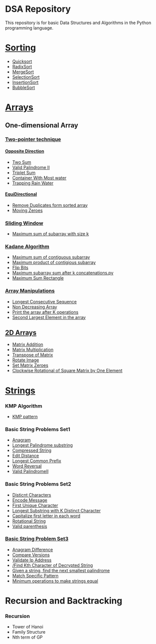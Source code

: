 # DSA Repository

This repository is for basic Data Structures and Algorithms in the Python programming language.

# [Sorting](https://github.com/nateshv54/DSA/tree/main/Sorting)
- [Quicksort](https://github.com/nateshv54/DSA/blob/main/Sorting/Quick%20sort.py)
- [RadixSort](https://github.com/nateshv54/DSA/blob/main/Sorting/Radix%20Sort.py)
- [MergeSort](https://github.com/nateshv54/DSA/blob/main/Sorting/Merge%20Sort.py)
- [SelectionSort](https://github.com/nateshv54/DSA/blob/main/Sorting/Selection%20Sort.py)
- [InsertionSort](https://github.com/nateshv54/DSA/blob/main/Sorting/Insertion%20Sort.py)
- [BubbleSort](https://github.com/nateshv54/DSA/blob/main/Sorting/Bubble%20Sort.py)

# [Arrays](https://github.com/nateshv54/DSA/tree/main/Arrays)
## One-dimensional Array
### [Two-pointer technique](https://github.com/nateshv54/DSA/tree/main/Arrays/Two%20Pointer)
#### [Opposite Direction](https://github.com/nateshv54/DSA/tree/main/Arrays/Two%20Pointer/Opposite%20Directional)
  - [Two Sum](https://github.com/nateshv54/DSA/blob/main/Arrays/Two%20Pointer/Opposite%20Directional/Two%20Sum.py)
  - [Valid Palindrome II](https://github.com/nateshv54/DSA/blob/main/Strings/Basic%20string%20problems/Valid%20Palindrome%20II.py)
  - [Triplet Sum](https://github.com/nateshv54/DSA/blob/main/Arrays/Two%20Pointer/Opposite%20Directional/Triplet%20Sum.py)
  - [Container With Most water](https://github.com/nateshv54/DSA/blob/main/Arrays/Two%20Pointer/Opposite%20Directional/Container%20With%20Most%20Water.py)
  - [Trapping Rain Water](https://github.com/nateshv54/DSA/blob/main/Arrays/Two%20Pointer/Trapping%20Rain%20Water.py)
    
#### [EquiDirectional](https://github.com/nateshv54/DSA/tree/main/Arrays/Two%20Pointer/EquiDirectional)
  - [Remove Duplicates form sorted array](https://github.com/nateshv54/DSA/blob/main/Arrays/Two%20Pointer/EquiDirectional/Remove%20Duplicates%20From%20Sorted%20Array.py)
  - [Moving Zeroes](https://github.com/nateshv54/DSA/blob/main/Arrays/Two%20Pointer/EquiDirectional/Moving%20Zeroes.py)
### [Sliding Window]()
  - [Maximum sum of subarray with size k](https://github.com/nateshv54/DSA/blob/main/Arrays/Sliding%20Window/Max_sub_array_sum.py)
    
### [Kadane Algorithm](https://github.com/nateshv54/DSA/tree/main/Arrays/Kadane%20Algorithm)
  - [Maximum sum of contiguous subarray](https://github.com/nateshv54/DSA/blob/main/Arrays/Kadane%20Algorithm/Maximum%20product%20of%20Contigious%20Subarray.py)
  - [Maximum product of contigious subarray](https://github.com/nateshv54/DSA/blob/main/Arrays/Kadane%20Algorithm/Maximum%20sum%20of%20Contigious%20Subarray.py)
  - [Flip Bits](https://github.com/nateshv54/DSA/blob/main/Arrays/Kadane%20Algorithm/Flip%20Bits.py)
  - [Maximum subarray sum after k concatenations.py](https://github.com/nateshv54/DSA/blob/main/Arrays/Kadane%20Algorithm/Maximum%20subarray%20sum%20after%20k%20concatenations.py)
  - [Maximum Sum Rectangle](https://github.com/nateshv54/DSA/blob/main/Arrays/Kadane%20Algorithm/Maximum%20Sum%20Rectangle.py)

### [Array Manipulations](https://github.com/nateshv54/DSA/tree/main/Arrays/Array%20Manipulations)
  - [Longest Consecutive Sequence](https://github.com/nateshv54/DSA/blob/main/Arrays/Array%20Manipulations/Longest%20Consecutive%20Sequence.py)
  - [Non Decreasing Array](https://github.com/nateshv54/DSA/blob/main/Arrays/Array%20Manipulations/Non%20Decresing%20Array.py)
  - [Print the array after K operations](https://github.com/nateshv54/DSA/blob/main/Arrays/Array%20Manipulations/Print%20the%20array%20after%20K%20operations.py)
  - [Second Largest Element in the array](https://github.com/nateshv54/DSA/blob/main/Arrays/Array%20Manipulations/Second%20largest%20element%20in%20the%20array.py)
## [2D Arrays](https://github.com/nateshv54/DSA/tree/main/Arrays/2D%20arrays)
  - [Matrix Addition](https://github.com/nateshv54/DSA/blob/main/Arrays/2D%20arrays/Addition_Matrixes.py)
  - [Matrix Multiplication](https://github.com/nateshv54/DSA/blob/main/Arrays/2D%20arrays/Multiplication_Matrix.py) 
  - [Transpose of Matrix](https://github.com/nateshv54/DSA/blob/main/Arrays/2D%20arrays/Transpose%20of%20Matrix.py)
  - [Rotate Image](https://github.com/nateshv54/DSA/blob/main/Arrays/2D%20arrays/90%20degree%20rotation%20of%20square%20matrix(Rotate%20Image).py)
  - [Set Matrix Zeroes](https://github.com/nateshv54/DSA/blob/main/Arrays/2D%20arrays/Set%20Matrix%20Zeroes.py)
  - [Clockwise Rotational of Square Matrix by One Element](https://github.com/nateshv54/DSA/blob/main/Arrays/2D%20arrays/Rotational%20of%20square%20matrix%20in%20clockwise%20by%201%20element.py)
    
# [Strings](https://github.com/nateshv54/DSA/tree/main/Strings)
### KMP Algorithm
  - [KMP pattern](https://github.com/nateshv54/DSA/blob/main/Strings/KMP%20algortihm/KMP%20pattern.py)
### Basic String Problems Set1 
  - [Anagram](https://github.com/nateshv54/DSA/blob/main/Strings/Basic%20string%20problems/Anagram.py)
  - [Longest Palindrome substring](https://github.com/nateshv54/DSA/blob/main/Strings/Basic%20string%20problems/Lonest%20Palindrome%20Substring.py)
  - [Compressed String](https://github.com/nateshv54/DSA/blob/main/Strings/Basic%20string%20problems/Compressed%20String.py)
  -  [Edit Distance](https://github.com/nateshv54/DSA/blob/main/Strings/Basic%20string%20problems/Edit%20Distance.py)
  -  [Longest Common Prefix](https://github.com/nateshv54/DSA/blob/main/Strings/Basic%20string%20problems/Longest%20Commong%20Prefix.py)
  -  [Word Reversal](https://github.com/nateshv54/DSA/blob/main/Strings/Basic%20string%20problems/Word%20Reversal.py)
  - [Valid PalindromeII](https://github.com/nateshv54/DSA/blob/main/Strings/Basic%20string%20problems/Valid%20Palindrome%20II.py)

### Basic String Problems Set2
  - [Disticnt Characters](https://github.com/nateshv54/DSA/blob/main/Strings/String%20set2/DistinctCharacters(Effiecient).py)
  - [Encode Message](https://github.com/nateshv54/DSA/blob/main/Strings/String%20set2/Encode_message1.py)
  - [First Unique Character](https://github.com/nateshv54/DSA/blob/main/Strings/String%20set2/FirstUniqueCharacter.py)
  - [Longest Substring with K Distinct Character](https://github.com/nateshv54/DSA/blob/main/Strings/String%20set2/Longest_substring_with_K_distinct%20characters.py)
  - [Capitalize first letter in each word](https://github.com/nateshv54/DSA/blob/main/Strings/String%20set2/TitleWordinString.py)
  - [Rotational String](https://github.com/nateshv54/DSA/blob/main/Strings/String%20set2/RotationalString.py)
  - [Valid parenthesis](https://github.com/nateshv54/DSA/blob/main/Strings/String%20set2/Validparenthesis.py)
### [Basic String Problem Set3](https://github.com/nateshv54/DSA/tree/main/Strings/String%20Set%203)
-  [Anagram  Difference](https://github.com/nateshv54/DSA/blob/main/Strings/String%20Set%203/Anagram%20Difference.py)
-   [Compare Versions](https://github.com/nateshv54/DSA/blob/main/Strings/String%20Set%203/Compare%20Versions.py)
-   [Validate Ip Address](https://github.com/nateshv54/DSA/blob/main/Strings/String%20Set%203/Compare%20Versions.py)
-   [/Find Kth Character of Decrypted String](https://github.com/nateshv54/DSA/blob/main/Strings/String%20Set%203/Find%20Kth%20Character%20of%20Decrypted%20String.py)
-   [Given a string, find the next smallest palindrome](https://github.com/nateshv54/DSA/blob/main/Strings/String%20Set%203/Given%20a%20string%2C%20find%20the%20next%20smallest%20palindrome.py)
-   [Match Specific Pattern](https://github.com/nateshv54/DSA/blob/main/Strings/String%20Set%203/Match%20Specific%20Pattern.py)
-   [Minimum operations to make strings equal](https://github.com/nateshv54/DSA/blob/main/Strings/String%20Set%203/Minimum%20operations%20to%20make%20strings%20equal.py)

# Recursion and Backtracking
###  Recursion
- Tower of Hanoi
- Family Structure
- Nth term of GP
